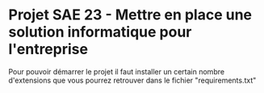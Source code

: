 # Projet SAE 23 - Mettre en place une solution informatique pour l'entreprise

Pour pouvoir démarrer le projet il faut installer un certain nombre d'extensions que vous pourrez retrouver dans le fichier "requirements.txt"